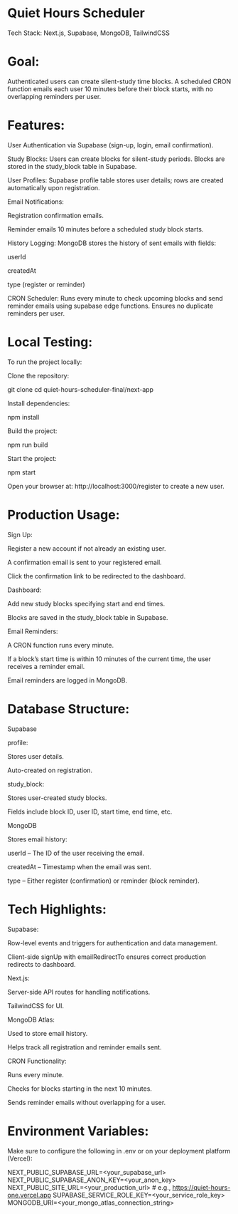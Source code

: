 # Quiet Hours Scheduler

Tech Stack: Next.js, Supabase, MongoDB, TailwindCSS

# Goal: 
Authenticated users can create silent-study time blocks. A scheduled CRON function emails each user 10 minutes before their block starts, with no overlapping reminders per user.

# Features:

User Authentication via Supabase (sign-up, login, email confirmation).

Study Blocks: Users can create blocks for silent-study periods. Blocks are stored in the study_block table in Supabase.

User Profiles: Supabase profile table stores user details; rows are created automatically upon registration.

Email Notifications:

Registration confirmation emails.

Reminder emails 10 minutes before a scheduled study block starts.

History Logging: MongoDB stores the history of sent emails with fields:

userId

createdAt

type (register or reminder)

CRON Scheduler: Runs every minute to check upcoming blocks and send reminder emails using supabase edge functions. Ensures no duplicate reminders per user.

# Local Testing:

To run the project locally:

Clone the repository:

git clone <repository-url>
cd quiet-hours-scheduler-final/next-app


Install dependencies:

npm install


Build the project:

npm run build


Start the project:

npm start


Open your browser at: http://localhost:3000/register to create a new user.

# Production Usage:

Sign Up:

Register a new account if not already an existing user.

A confirmation email is sent to your registered email.

Click the confirmation link to be redirected to the dashboard.

Dashboard:

Add new study blocks specifying start and end times.

Blocks are saved in the study_block table in Supabase.

Email Reminders:

A CRON function runs every minute.

If a block’s start time is within 10 minutes of the current time, the user receives a reminder email.

Email reminders are logged in MongoDB.

# Database Structure:
Supabase

profile:

Stores user details.

Auto-created on registration.

study_block:

Stores user-created study blocks.

Fields include block ID, user ID, start time, end time, etc.

MongoDB

Stores email history:

userId – The ID of the user receiving the email.

createdAt – Timestamp when the email was sent.

type – Either register (confirmation) or reminder (block reminder).

# Tech Highlights:

Supabase:

Row-level events and triggers for authentication and data management.

Client-side signUp with emailRedirectTo ensures correct production redirects to dashboard.

Next.js:

Server-side API routes for handling notifications.

TailwindCSS for UI.

MongoDB Atlas:

Used to store email history.

Helps track all registration and reminder emails sent.

CRON Functionality:

Runs every minute.

Checks for blocks starting in the next 10 minutes.

Sends reminder emails without overlapping for a user.

# Environment Variables:

Make sure to configure the following in .env or on your deployment platform (Vercel):

NEXT_PUBLIC_SUPABASE_URL=<your_supabase_url>
NEXT_PUBLIC_SUPABASE_ANON_KEY=<your_anon_key>
NEXT_PUBLIC_SITE_URL=<your_production_url>  # e.g., https://quiet-hours-one.vercel.app
SUPABASE_SERVICE_ROLE_KEY=<your_service_role_key>
MONGODB_URI=<your_mongo_atlas_connection_string>